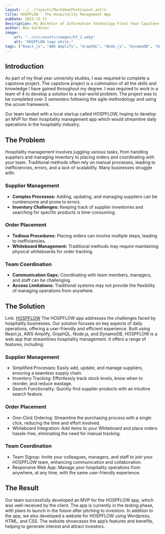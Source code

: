 ```yaml
---
layout: ../../layouts/MarkdownPostLayout.astro
title: HOSPFLOW - The Hospitality Management App
pubDate: 2023-12-13
description: My Bachelor of Information Technology Final Year Capstone Project
author: Ben Gardiner
image:
    url: "../src/assets/images/hf_2.webp"
    alt: "HOSPFLOW logo white."
tags: ["React.js", "AWS Amplify", "GraphQL", "Node.js", "DynamoDB", "University", "Wordpress", "HTML", "CSS", ]
---
```


## Introduction
As part of my final year university studies, I was required to complete a capstone project. The capstone project is a culmination of all the skills and knowledge I have gained throughout my degree. I was required to work in a team of 4 to develop a solution to a real-world problem. The project was to be completed over 2 semesters following the agile methodology and using the scrum framework.

Our team landed with a local startup called HOSPFLOW, hoping to develop an MVP for their hospitality management app which would streamline daily operations in the hospitality industry.


## The Problem
Hospitality management involves juggling various tasks, from handling suppliers and managing inventory to placing orders and coordinating with your team. Traditional methods often rely on manual processes, leading to inefficiencies, errors, and a lack of scalability. Many businesses struggle with:

### Supplier Management
- **Complex Processes:** Adding, updating, and managing suppliers can be cumbersome and prone to errors.
- **Inventory Challenges:** Keeping track of supplier inventories and searching for specific products is time-consuming.

### Order Placement
- **Tedious Procedures:** Placing orders can involve multiple steps, leading to inefficiencies.
- **Whiteboard Management:** Traditional methods may require maintaining physical whiteboards for order tracking.

### Team Coordination
- **Communication Gaps:** Coordinating with team members, managers, and staff can be challenging.
- **Access Limitations:** Traditional systems may not provide the flexibility of managing operations from anywhere.

## The Solution
Link: [HOSPFLOW](https://www.hospflow.app)
The HOSPFLOW app addresses the challenges faced by hospitality businesses. Our solution focuses on key aspects of daily operations, offering a user-friendly and efficient experience.
Built using React.js, AWS Amplify, GraphQL, Node.js, and DynamoDB, HOSPFLOW is a web app that streamlines hospitality management. It offers a range of features, including:

### Supplier Management
- Simplified Processes: Easily add, update, and manage suppliers, ensuring a seamless supply chain.
- Inventory Tracking: Effortlessly track stock levels, know when to reorder, and reduce wastage.
- Search Functionality: Quickly find supplier products with an intuitive search feature.

### Order Placement
- One-Click Ordering: Streamline the purchasing process with a single click, reducing the time and effort involved.
- Whiteboard Integration: Add items to your Whiteboard and place orders hassle-free, eliminating the need for manual tracking.

### Team Coordination
- Team Signup: Invite your colleagues, managers, and staff to join your HOSPFLOW team, enhancing communication and collaboration.
- Responsive Web App: Manage your hospitality operations from anywhere, at any time, with the same user-friendly experience.

## The Result
Our team successfully developed an MVP for the HOSPFLOW app, which was well-received by the client. The app is currently in the testing phase, with plans to launch in the future after pitching to investors.
In addition to the app, we also developed a website for HOSPFLOW using Wordpress, HTML, and CSS. The website showcases the app’s features and benefits, helping to generate interest and attract investors.
